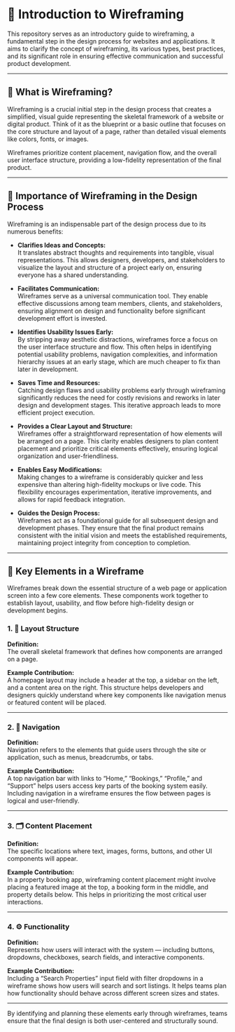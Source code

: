 # 🧩 Introduction to Wireframing

This repository serves as an introductory guide to wireframing, a fundamental step in the design process for websites and applications. It aims to clarify the concept of wireframing, its various types, best practices, and its significant role in ensuring effective communication and successful product development.

---

## 📌 What is Wireframing?

Wireframing is a crucial initial step in the design process that creates a simplified, visual guide representing the skeletal framework of a website or digital product. Think of it as the blueprint or a basic outline that focuses on the core structure and layout of a page, rather than detailed visual elements like colors, fonts, or images.

Wireframes prioritize content placement, navigation flow, and the overall user interface structure, providing a low-fidelity representation of the final product.

---

## 🚀 Importance of Wireframing in the Design Process

Wireframing is an indispensable part of the design process due to its numerous benefits:

- **Clarifies Ideas and Concepts:**  
  It translates abstract thoughts and requirements into tangible, visual representations. This allows designers, developers, and stakeholders to visualize the layout and structure of a project early on, ensuring everyone has a shared understanding.

- **Facilitates Communication:**  
  Wireframes serve as a universal communication tool. They enable effective discussions among team members, clients, and stakeholders, ensuring alignment on design and functionality before significant development effort is invested.

- **Identifies Usability Issues Early:**  
  By stripping away aesthetic distractions, wireframes force a focus on the user interface structure and flow. This often helps in identifying potential usability problems, navigation complexities, and information hierarchy issues at an early stage, which are much cheaper to fix than later in development.

- **Saves Time and Resources:**  
  Catching design flaws and usability problems early through wireframing significantly reduces the need for costly revisions and reworks in later design and development stages. This iterative approach leads to more efficient project execution.

- **Provides a Clear Layout and Structure:**  
  Wireframes offer a straightforward representation of how elements will be arranged on a page. This clarity enables designers to plan content placement and prioritize critical elements effectively, ensuring logical organization and user-friendliness.

- **Enables Easy Modifications:**  
  Making changes to a wireframe is considerably quicker and less expensive than altering high-fidelity mockups or live code. This flexibility encourages experimentation, iterative improvements, and allows for rapid feedback integration.

- **Guides the Design Process:**  
  Wireframes act as a foundational guide for all subsequent design and development phases. They ensure that the final product remains consistent with the initial vision and meets the established requirements, maintaining project integrity from conception to completion.


---

## 🧱 Key Elements in a Wireframe

Wireframes break down the essential structure of a web page or application screen into a few core elements. These components work together to establish layout, usability, and flow before high-fidelity design or development begins.

### 1. 📐 Layout Structure

**Definition:**  
The overall skeletal framework that defines how components are arranged on a page.

**Example Contribution:**  
A homepage layout may include a header at the top, a sidebar on the left, and a content area on the right. This structure helps developers and designers quickly understand where key components like navigation menus or featured content will be placed.

---

### 2. 🧭 Navigation

**Definition:**  
Navigation refers to the elements that guide users through the site or application, such as menus, breadcrumbs, or tabs.

**Example Contribution:**  
A top navigation bar with links to “Home,” “Bookings,” “Profile,” and “Support” helps users access key parts of the booking system easily. Including navigation in a wireframe ensures the flow between pages is logical and user-friendly.

---

### 3. 🗂️ Content Placement

**Definition:**  
The specific locations where text, images, forms, buttons, and other UI components will appear.

**Example Contribution:**  
In a property booking app, wireframing content placement might involve placing a featured image at the top, a booking form in the middle, and property details below. This helps in prioritizing the most critical user interactions.

---

### 4. ⚙️ Functionality

**Definition:**  
Represents how users will interact with the system — including buttons, dropdowns, checkboxes, search fields, and interactive components.

**Example Contribution:**  
Including a “Search Properties” input field with filter dropdowns in a wireframe shows how users will search and sort listings. It helps teams plan how functionality should behave across different screen sizes and states.

---

By identifying and planning these elements early through wireframes, teams ensure that the final design is both user-centered and structurally sound.

